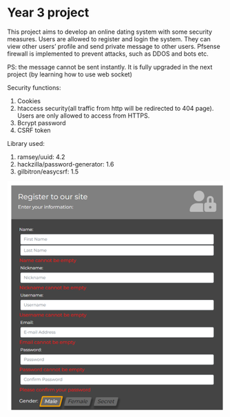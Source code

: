 # Year 3 project

This project aims to develop an online dating system with some security measures. Users are allowed to register and login the system. They can view other users’ profile and send private message to other users. Pfsense firewall is implemented to prevent attacks, such as DDOS and bots etc. 

PS: the message cannot be sent instantly. 
It is fully upgraded in the next project (by learning how to use web socket)

Security functions:
1. Cookies
2. htaccess security(all traffic from http will be redirected to 404 page). Users are only allowed to access from HTTPS.
3. Bcrypt password
4. CSRF token

Library used:
1. ramsey/uuid: 4.2
2. hackzilla/password-generator: 1.6
3. gilbitron/easycsrf: 1.5

![error_ajax](./error_msg.png)

